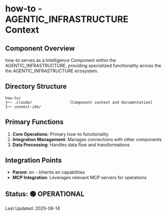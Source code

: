 # how-to - AGENTIC_INFRASTRUCTURE Context

## Component Overview

how-to serves as a Intelligence Component within the AGENTIC_INFRASTRUCTURE, providing specialized functionality across the the AGENTIC_INFRASTRUCTURE ecosystem.

## Directory Structure

```
how-to/
├── .claude/                 [Component context and documentation]
├── connect-ide/
```

## Primary Functions

1. **Core Operations**: Primary how-to functionality
2. **Integration Management**: Manages connections with other components
3. **Data Processing**: Handles data flow and transformations

## Integration Points

- **Parent**: en - Inherits en capabilities
- **MCP Integration**: Leverages relevant MCP servers for operations
  
## Status: 🟢 OPERATIONAL

Last Updated: 2025-06-14
